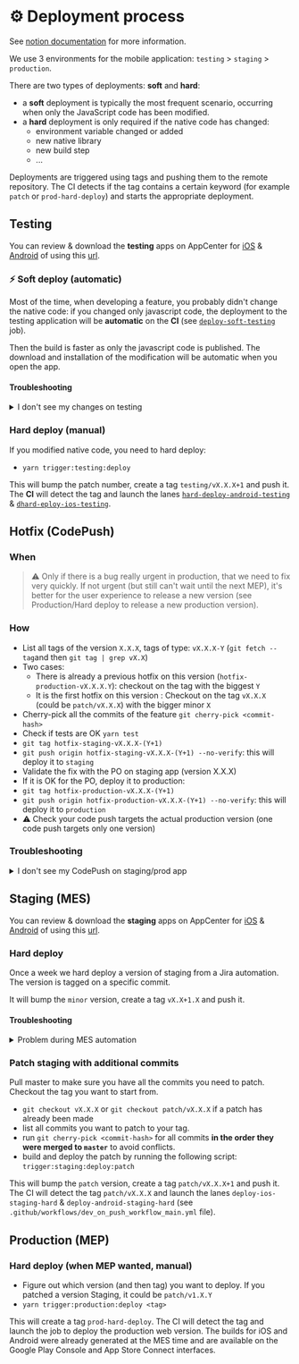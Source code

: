 # ⚙️ Deployment process

See [notion documentation][1] for more information.

We use 3 environments for the mobile application: `testing` > `staging` > `production`.

There are two types of deployments: **soft** and **hard**:

- a **soft** deployment is typically the most frequent scenario, occurring when only the JavaScript code has been modified.
- a **hard** deployment is only required if the native code has changed:
  - environment variable changed or added
  - new native library
  - new build step
  - ...

Deployments are triggered using tags and pushing them to the remote repository. The CI detects if the tag contains a certain keyword (for example `patch` or `prod-hard-deploy`) and starts the appropriate deployment.

## Testing

You can review & download the **testing** apps on AppCenter for [iOS][2] & [Android][3] of using this [url][4].

### ⚡️ Soft deploy (automatic)

Most of the time, when developing a feature, you probably didn't change the native code: if you changed only javascript code, the deployment to the testing application will be **automatic** on the **CI** (see [`deploy-soft-testing`](../../.github/workflows/dev_on_push_workflow_main.yml#L103) job).

Then the build is faster as only the javascript code is published. The download and installation of the modification will be automatic when you open the app.

#### Troubleshooting

<details>
  <summary>I don't see my changes on testing</summary>

If you don't see your changes, try to check if the codepush was correctly downloaded. To do so, go to "CheatCodes", and click on the "check update" button.

3 possibilities:

- it displays "no update found": you are up-to-date
- it shows "New version available on AppCenter" you need to go to AppCenter for [iOS][5] & [Android][6]
- it downloads the update and restarts the app

</details>

### Hard deploy (manual)

If you modified native code, you need to hard deploy:

- `yarn trigger:testing:deploy`

This will bump the patch number, create a tag `testing/vX.X.X+1` and push it.
The **CI** will detect the tag and launch the lanes [`hard-deploy-android-testing`](../../.github/workflows/dev_on_push_workflow_main.yml#L133) & [`dhard-eploy-ios-testing`](../../.github/workflows/dev_on_push_workflow_main.yml#L143).

## Hotfix (CodePush)

### When

> ⚠️ Only if there is a bug really urgent in production, that we need to fix very quickly.
> If not urgent (but still can't wait until the next MEP), it's better for the user experience to release a new version (see Production/Hard deploy to release a new production version).

### How

- List all tags of the version `X.X.X`, tags of type: `vX.X.X-Y` (`git fetch --tag`and then `git tag | grep vX.X`)
- Two cases:
  - There is already a previous hotfix on this version (`hotfix-production-vX.X.X.Y`): checkout on the tag with the biggest `Y`
  - It is the first hotfix on this version : Checkout on the tag `vX.X.X` (could be `patch/vX.X.X`) with the bigger minor `X`
- Cherry-pick all the commits of the feature `git cherry-pick <commit-hash>`
- Check if tests are OK `yarn test`
- `git tag hotfix-staging-vX.X.X-(Y+1)`
- `git push origin hotfix-staging-vX.X.X-(Y+1) --no-verify`: this will deploy it to `staging`
- Validate the fix with the PO on staging app (version X.X.X)
- If it is OK for the PO, deploy it to production:
- `git tag hotfix-production-vX.X.X-(Y+1)`
- `git push origin hotfix-production-vX.X.X-(Y+1) --no-verify`: this will deploy it to `production`
- ⚠️ Check your code push targets the actual production version (one code push targets only one version)

### Troubleshooting

<details>
  <summary>I don't see my CodePush on staging/prod app</summary>

Check if you can find it on AppCenter. Example for [staging iOS][7].

![img](./CodePushOnAppCenter.png)

</details>

## Staging (MES)

You can review & download the **staging** apps on AppCenter for [iOS][5] & [Android][6] of using this [url][8].

### Hard deploy

Once a week we hard deploy a version of staging from a Jira automation. The version is tagged on a specific commit.

It will bump the `minor` version, create a tag `vX.X+1.X` and push it.

#### Troubleshooting

<details>
  <summary>Problem during MES automation</summary>

In case there is a problem with the automation when you want to deploy the new staging version from a specific commit you can manually trigger the [GithubAction][9] :

- Click the `Run workflow` button select the `master` branch and give the commit from which you want to create a version

This will bump the `minor` version, create a tag `vX.X+1.X` and push it.

</details>

### Patch staging with additional commits

Pull master to make sure you have all the commits you need to patch.
Checkout the tag you want to start from.

- `git checkout vX.X.X` or `git checkout patch/vX.X.X` if a patch has already been made
- list all commits you want to patch to your tag.
- run `git cherry-pick <commit-hash>` for all commits **in the order they were merged to `master`** to avoid conflicts.
- build and deploy the patch by running the following script: `trigger:staging:deploy:patch`

This will bump the `patch` version, create a tag `patch/vX.X.X+1` and push it.
The CI will detect the tag `patch/vX.X.X` and launch the lanes `deploy-ios-staging-hard` & `deploy-android-staging-hard` (see `.github/workflows/dev_on_push_workflow_main.yml` file).

## Production (MEP)

### Hard deploy (when MEP wanted, manual)

- Figure out which version (and then tag) you want to deploy. If you patched a version Staging, it could be `patch/v1.X.Y`
- `yarn trigger:production:deploy <tag>`

This will create a tag `prod-hard-deploy`. The CI will detect the tag and launch the job to deploy the production web version.
The builds for iOS and Android were already generated at the MES time and are available on the Google Play Console and App Store Connect interfaces.

[1]: https://www.notion.so/passcultureapp/Processus-d-ploiement-MES-MEP-App-Native-bc75cbf31d6146ee88c8c031eb14b655
[2]: https://appcenter.ms/orgs/pass-Culture/apps/passculture-testing-ios
[3]: https://appcenter.ms/orgs/pass-Culture/apps/passculture-testing-android
[4]: https://app.testing.passculture.team/accueil
[5]: https://appcenter.ms/orgs/pass-Culture/apps/passculture-staging-ios
[6]: https://appcenter.ms/orgs/pass-Culture/apps/passculture-staging-android
[7]: https://appcenter.ms/orgs/pass-Culture/apps/PassCulture-staging-ios/distribute/code-push
[8]: https://app.staging.passculture.team/accueil
[9]: https://github.com/pass-culture/pass-culture-app-native/actions/workflows/jira_create_and_push_staging_testing_deploy_tags.yml

